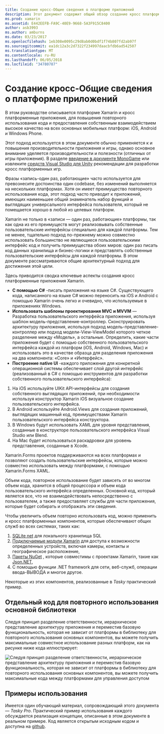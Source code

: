 ```yaml
---
title: Создание кросс-Общие сведения о платформе приложений
description: Этот документ содержит общий обзор создание кросс платформенных приложений. В нем описывается значение C# и шаблоны разработки, такие как MVC и MVVM и собственные пользовательские интерфейсы.
ms.prod: xamarin
ms.assetid: E442EEFB-FA9C-40E9-9668-5A3F915C8400
author: asb3993
ms.author: amburns
ms.date: 03/23/2017
ms.openlocfilehash: 1eb308e0095c29d8ab0d0bdf1f74b807fd2ab97f
ms.sourcegitcommit: ea1dc12a3c2d7322f234997daacbfdb6ad542507
ms.translationtype: MT
ms.contentlocale: ru-RU
ms.lasthandoff: 06/05/2018
ms.locfileid: "34780787"
---
```

# <a name="building-cross-platform-applications-overview"></a>Создание кросс-Общие сведения о платформе приложений

В этом руководстве описывается платформе Xamarin и кросс платформенные приложения, для повышения повторного использования кода и предоставления собственным взаимодействием высокое качество на всех основных мобильных платформ: iOS, Android и Windows Phone.

Этот подход используется в этом документе обычно применяется к и повышения производительности приложения и игры, однако основное внимание уделяется производительности и полезности (отличных от игры приложения). В разделе [введение в документе MonoGame](~/graphics-games/monogame/introduction/index.md) или извлеките [средств Visual Studio для Unity](https://docs.microsoft.com/visualstudio/cross-platform/visual-studio-tools-for-unity) рекомендации для разработки кросс платформенных игр.

Фразы «запись-один раз, работающие» часто используется для превознесите достоинства один codebase, без изменений выполняется на нескольких платформах. Хотя он имеет преимущество повторного использования кода, этот подход часто приводит к приложений, имеющих наименьшее общий знаменатель набор функций и выглядящих универсального интерфейса пользователя, который не помещается хорошо в любой из целевых платформ.

Xamarin не только в «записи — один раз, работающие» платформы, так как одна из его преимуществ могут реализовывать собственные пользовательские интерфейсы специально для каждой платформы. Тем не менее, тщательно подход по-прежнему можно совместно использовать большинство не являющиеся пользовательскими интерфейс код и получить преимущества обоих миров: один раз писать код данных хранилища и бизнес-логики и представлять собственные пользовательские интерфейсы для каждой платформы. В этом документе рассматриваются общие архитектурный подход для достижения этой цели.

Здесь приводится сводка ключевые аспекты создания кросс платформенные приложения Xamarin.

-   **С помощью C#** -писать приложения на языке C#. Существующего кода, написанного на языке C# можно переносить на iOS и Android с помощью Xamarin очень легко и очевидно, что используемые в приложениях Windows.
-   **Использовать шаблоны проектирования MVC и MVVM** — Разработка пользовательского интерфейса приложения, используя шаблон модель-представление-контроллер. Сконструировать архитектуру приложения, используя подход модель-представление-контроллер или подход модели-View-ViewModel которого четкое разделение между «Модель», а остальные. Определить, какие части приложения будет с помощью собственного пользовательского интерфейса каждой из платформ (iOS, Android, Windows, Mac) и использовать это в качестве образца для разделения приложения на два компонента: «Core» и «Интерфейс».
-   **Построение native UI** -каждого приложения для конкретной операционной системы обеспечивает слой другой интерфейс (реализованный в C# с помощью инструментов для разработки собственного пользовательского интерфейса):

1.  На iOS используйте UIKit API-интерфейсы для создания собственного выглядящих приложений, при необходимости используя конструктор Xamarin iOS визуальное создание пользовательского интерфейса.
1.  В Android используйте Android.Views для создания приложений, выглядящих машинный код, преимуществами Xamarin пользовательского интерфейса конструктора.
1.  В Windows будут использовать XAML для уровня представления, созданные в конструкторе пользовательского интерфейса Visual Studio или Blend.
1.  На Mac будет использоваться раскадровки для уровень представления, созданные в Xcode.

Xamarin.Forms проектов поддерживаются на всех платформах и позволяют создать пользовательские интерфейсы, которые можно совместно использовать между платформами, с помощью Xamarin.Forms XAML. 

Объем кода, повторное использование будет зависеть от во многом объем кода, хранится в общей процессора и объем кода пользовательского интерфейса определенных. Основной код, который является все, что не взаимодействовать непосредственно с пользователем, а также предоставляет службы для части приложения, которые будет собирать и отображать эти сведения.

Чтобы увеличить объем повторно использовать код, можно применить и кросс платформенных компонентов, которые обеспечивают общих служб во всех системах, таких как:

1.   [SQLite net](https://www.nuget.org/packages/sqlite-net-pcl/) для локального хранилища SQL
1.   [Подключаемые модули Xamarin](https://xamarin.com/plugins) для доступа к возможности определенных устройств, включая камеры, контакты и географическое расположение,
1.   [Пакеты NuGet](https://nuget.org) , которые совместимы с проектами Xamarin, такие как [Json.NET](https://www.nuget.org/packages/Newtonsoft.Json/),
1.  С помощью функции .NET framework для сети, веб-служб, операции ввода-ВЫВОДА и многое другое.


Некоторые из этих компонентов, реализованные в *Tasky* практический пример.

 <a name="Separate_Reusable_Code_into_a_Core_Library" />


## <a name="separate-reusable-code-into-a-core-library"></a>Отдельный код для повторного использования основной библиотеки

Следуя принцип разделение ответственности, иерархическое представление архитектуру приложения и переместив базовую функциональность, которая не зависит от платформы в библиотеку для повторного использования основных компонентов, вы можете получить максимальные совместное использование разных платформ, как на рисунке ниже кода иллюстрирует:

 ![](overview-images/layers2.png "Следуя принцип разделение ответственности, иерархическое представление архитектуру приложения и переместив базовую функциональность, которая не зависит от платформы в библиотеку для повторного использования основных компонентов, вы можете получить максимальные кода между платформами для управления доступом")

 <a name="Case_Studies" />


## <a name="case-studies"></a>Примеры использования

Имеется один обучающий материал, сопровождающий этого документа — *Tasky Pro*. Практический пример использования каждого обсуждается реализация концепции, описанные в этом документе в реальном примере. Код является открытым исходным кодом и доступна на [github](https://github.com/xamarin/mobile-samples/).
